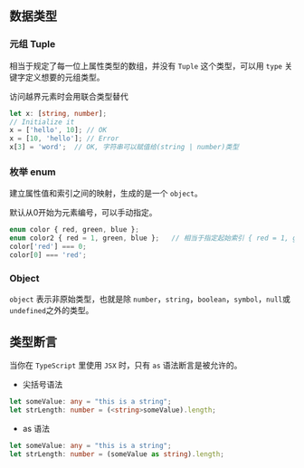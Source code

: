 ## 数据类型
### 元组 Tuple
相当于规定了每一位上属性类型的数组，并没有 `Tuple` 这个类型，可以用 `type` 关键字定义想要的元组类型。

访问越界元素时会用联合类型替代

```ts
let x: [string, number];
// Initialize it
x = ['hello', 10]; // OK
x = [10, 'hello']; // Error
x[3] = 'word';  // OK, 字符串可以赋值给(string | number)类型
```
### 枚举 enum
建立属性值和索引之间的映射，生成的是一个 `object`。

默认从0开始为元素编号，可以手动指定。
```ts
enum color { red, green, blue };
enum color2 { red = 1, green, blue };   // 相当于指定起始索引 { red = 1, green = 2, blue = 3 }
color['red'] === 0;
color[0] === 'red';
```

### Object
`object` 表示非原始类型，也就是除 `number`，`string`，`boolean`，`symbol`，`null`或`undefined`之外的类型。

## 类型断言
当你在 `TypeScript` 里使用 `JSX` 时，只有 `as` 语法断言是被允许的。

- 尖括号语法
```ts
let someValue: any = "this is a string";
let strLength: number = (<string>someValue).length;
```

- as 语法
```ts
let someValue: any = "this is a string";
let strLength: number = (someValue as string).length;
```